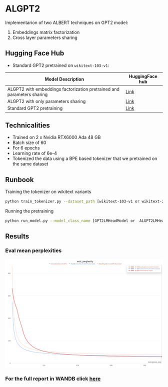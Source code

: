 # ALGPT2
Implementarion of two ALBERT techniques on GPT2 model:
1) Embeddings matrix factorization
2) Cross layer parameters sharing

## Hugging Face Hub

- Standard GPT2 pretrained on `wikitext-103-v1`:

| Model Description                                                      | HuggingFace hub                                                                                                                     |
|------------------------------------------------------------------------|-----------------------------------------------------------------------------------------------------------------------------------------|
| ALGPT2 with embeddings factorization pretrained and parameters sharing | [Link](https://huggingface.co/tGhattas/ALGPT2LMHeadModel-default_depth-wikitext-103-v1_factorized_embeds_wandb_dreadful_goblin_92)      |
| ALGPT2 with only parameters sharing                                    | [Link](https://huggingface.co/tGhattas/ALGPT2LMHeadModel-default_depth-wikitext-103-v1_not_factorized_embeds_wandb_ritualistic-mummy-97) |
| Standard GPT2 pretraining                                                | [Link](https://huggingface.co/tGhattas/GPT2LMHeadModel-default_depth-wikitext-103-v1_not_factorized_embeds_wandb_enchanted_bones_98) |

## Technicalities
- Trained on 2 x Nvidia RTX6000 Ada 48 GB
- Batch size of 60
- For 6 epochs
- Learning rate of 6e-4
- Tokenized the data using a BPE based tokenizer that we pretrained on the same dataset

## Runbook
Training the tokenizer on wikitext variants
```bash
python train_tokenizer.py --dataset_path [wikitext-103-v1 or wikitext-2-v1]
```

Running the pretraining
```bash
python run_model.py --model_class_name [GPT2LMHeadModel or  ALGPT2LMHeadModel] --batch_size 60 --num_of_epochs 6  --sequence_max_length 256 --learning_rate 0.0006 --device gpu --save_steps 2000 --dataset_path [wikitext-103-v1 or wikitext-2-v1]   --tokenizer_path [wikitext-103-v1 or wikitext-2-v1] [--factorized_embeds]

```

## Results
### Eval mean perplexities
![eval_perplexities.png](./readme-media/eval_perplexities.png)
### For the full report in WANDB click [here](https://api.wandb.ai/links/tghattas-team/qd1vaj5y)
